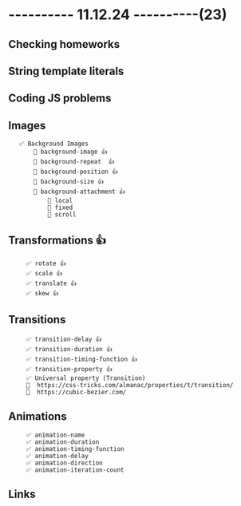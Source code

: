 # ---------- 11.12.24 ----------(23)

## Checking homeworks

## String template literals

## Coding JS problems

## Images

       ✅ Background Images
           🔷 background-image 👍
           🔷 background-repeat  👍
           🔷 background-position 👍
           🔷 background-size 👍
           🔷 background-attachment 👍
               🎁 local
               🎁 fixed
               🎁 scroll

## Transformations 👍

         ✅ rotate 👍
         ✅ scale 👍
         ✅ translate 👍
         ✅ skew 👍

## Transitions

         ✅ transition-delay 👍
         ✅ transition-duration 👍
         ✅ transition-timing-function 👍
         ✅ transition-property 👍
         ✅ Universal property (Transition)
         🔗  https://css-tricks.com/almanac/properties/t/transition/
         🔗  https://cubic-bezier.com/

## Animations

         ✅ animation-name
         ✅ animation-duration
         ✅ animation-timing-function
         ✅ animation-delay
         ✅ animation-direction
         ✅ animation-iteration-count

## Links
